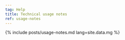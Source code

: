 ```yaml
---
tag: Help
title: Technical usage notes
ref: usage-notes
---
```


{% include posts/usage-notes.md lang=site.data.mg %}

